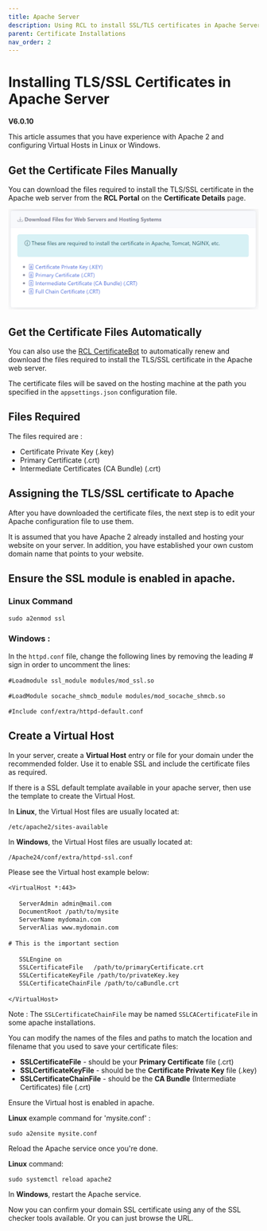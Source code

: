 ```yaml
---
title: Apache Server
description: Using RCL to install SSL/TLS certificates in Apache Server
parent: Certificate Installations
nav_order: 2
---
```


# Installing TLS/SSL Certificates in Apache Server
**V6.0.10**

This article assumes that you have experience with Apache 2 and configuring Virtual Hosts in Linux or Windows.

## Get the Certificate Files Manually

You can download the files required to install the TLS/SSL certificate in the Apache web server from the **RCL Portal** on the **Certificate Details** page.

![image](../images/certificate_installations/installation_files.png)

## Get the Certificate Files Automatically

You can also use the [RCL CertificateBot](../certbot/certbot.md) to automatically renew and download the files required to install the TLS/SSL certificate in the Apache web server. 

The certificate files will be saved on the hosting machine at the path you specified in the ``appsettings.json`` configuration file.

## Files Required

The files required are :

- Certificate Private Key (.key)
- Primary Certificate (.crt)
- Intermediate Certificates (CA Bundle) (.crt)

## Assigning the TLS/SSL certificate to Apache

After you have downloaded the certificate files, the next step is to edit your Apache configuration file to use them.

It is assumed that you have Apache 2 already installed and hosting your website on your server. In addition, you have established your own custom domain name that points to your website.

## Ensure the SSL module is enabled in apache.

### Linux Command 
```
sudo a2enmod ssl
```

### Windows :

In the ```httpd.conf``` file, change the following lines by removing the leading # sign in order to uncomment the lines:

```#Loadmodule ssl_module modules/mod_ssl.so```

```#LoadModule socache_shmcb_module modules/mod_socache_shmcb.so```

```#Include conf/extra/httpd-default.conf```


## Create a Virtual Host

In your server, create a **Virtual Host** entry or file for your domain under the recommended folder. Use it to enable SSL and include the certificate files as required. 

If there is a SSL default template available in your apache server, then use the template to create the Virtual Host.

In **Linux**, the Virtual Host files are usually located at:

```
/etc/apache2/sites-available
```

In **Windows**, the Virtual Host files are usually located at:
```
/Apache24/conf/extra/httpd-ssl.conf
```

Please see the Virtual host example below:

```
<VirtualHost *:443>

   ServerAdmin admin@mail.com
   DocumentRoot /path/to/mysite
   ServerName mydomain.com
   ServerAlias www.mydomain.com

# This is the important section   

   SSLEngine on
   SSLCertificateFile	/path/to/primaryCertificate.crt
   SSLCertificateKeyFile /path/to/privateKey.key
   SSLCertificateChainFile /path/to/caBundle.crt
  
</VirtualHost>
```

Note : The ``SSLCertificateChainFile`` may be named ``SSLCACertificateFile`` in some apache installations.

You can modify the names of the files and paths to match the location and filename that you used to save your certificate files:

- **SSLCertificateFile** - should be your **Primary Certificate** file (.crt)
- **SSLCertificateKeyFile** - should be the **Certificate Private Key** file (.key)
- **SSLCertificateChainFile** - should be the **CA Bundle** (Intermediate Certificates) file (.crt)

Ensure the Virtual host is enabled in apache. 

**Linux** example command for 'mysite.conf' :

```
sudo a2ensite mysite.conf
```

Reload the Apache service once you're done.

**Linux** command:

```
sudo systemctl reload apache2
```

In **Windows**, restart the Apache service.

Now you can confirm your domain SSL certificate using any of the SSL checker tools available. Or you can just browse the URL.